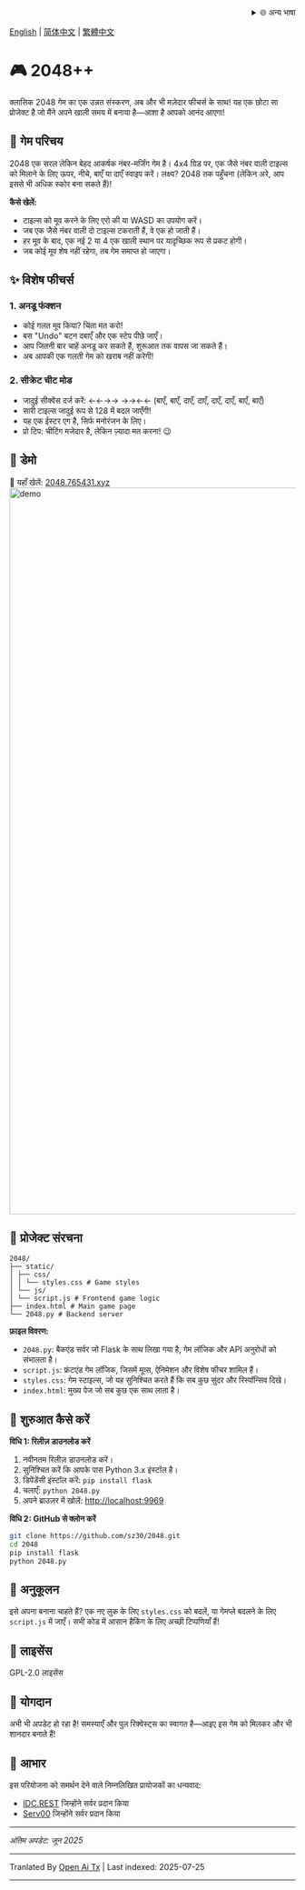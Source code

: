 <div align="right">
  <details>
    <summary >🌐 अन्य भाषा</summary>
    <div>
      <div align="center">
        <a href="https://openaitx.github.io/view.html?user=sz30&project=2048-magic&lang=ja">日本語</a>
        | <a href="https://openaitx.github.io/view.html?user=sz30&project=2048-magic&lang=ko">한국어</a>
        | <a href="https://openaitx.github.io/view.html?user=sz30&project=2048-magic&lang=hi">हिन्दी</a>
        | <a href="https://openaitx.github.io/view.html?user=sz30&project=2048-magic&lang=th">ไทย</a>
        | <a href="https://openaitx.github.io/view.html?user=sz30&project=2048-magic&lang=fr">Français</a>
        | <a href="https://openaitx.github.io/view.html?user=sz30&project=2048-magic&lang=de">Deutsch</a>
        | <a href="https://openaitx.github.io/view.html?user=sz30&project=2048-magic&lang=es">Español</a>
        | <a href="https://openaitx.github.io/view.html?user=sz30&project=2048-magic&lang=it">Itapano</a>
        | <a href="https://openaitx.github.io/view.html?user=sz30&project=2048-magic&lang=ru">Русский</a>
        | <a href="https://openaitx.github.io/view.html?user=sz30&project=2048-magic&lang=pt">Português</a>
        | <a href="https://openaitx.github.io/view.html?user=sz30&project=2048-magic&lang=nl">Nederlands</a>
        | <a href="https://openaitx.github.io/view.html?user=sz30&project=2048-magic&lang=pl">Polski</a>
        | <a href="https://openaitx.github.io/view.html?user=sz30&project=2048-magic&lang=ar">العربية</a>
        | <a href="https://openaitx.github.io/view.html?user=sz30&project=2048-magic&lang=fa">فارسی</a>
        | <a href="https://openaitx.github.io/view.html?user=sz30&project=2048-magic&lang=tr">Türkçe</a>
        | <a href="https://openaitx.github.io/view.html?user=sz30&project=2048-magic&lang=vi">Tiếng Việt</a>
        | <a href="https://openaitx.github.io/view.html?user=sz30&project=2048-magic&lang=id">Bahasa Indonesia</a>
      </div>
    </div>
  </details>
</div>


[English](https://raw.githubusercontent.com/sz30/2048--/main/README.md) | [简体中文](https://raw.githubusercontent.com/sz30/2048--/main/README.zh-CN.md) | [繁體中文](https://raw.githubusercontent.com/sz30/2048--/main/README.zh-TW.md)

# 🎮 2048++

क्लासिक 2048 गेम का एक उन्नत संस्करण, अब और भी मज़ेदार फीचर्स के साथ! यह एक छोटा सा प्रोजेक्ट है जो मैंने अपने खाली समय में बनाया है—आशा है आपको आनंद आएगा!

## 🎯 गेम परिचय

2048 एक सरल लेकिन बेहद आकर्षक नंबर-मर्जिंग गेम है। 4x4 ग्रिड पर, एक जैसे नंबर वाली टाइल्स को मिलाने के लिए ऊपर, नीचे, बाएँ या दाएँ स्वाइप करें। लक्ष्य? 2048 तक पहुँचना (लेकिन अरे, आप इससे भी अधिक स्कोर बना सकते हैं)!

**कैसे खेलें:**
- टाइल्स को मूव करने के लिए एरो की या WASD का उपयोग करें।
- जब एक जैसे नंबर वाली दो टाइल्स टकराती हैं, वे एक हो जाती हैं।
- हर मूव के बाद, एक नई 2 या 4 एक खाली स्थान पर यादृच्छिक रूप से प्रकट होगी।
- जब कोई मूव शेष नहीं रहेगा, तब गेम समाप्त हो जाएगा।

## ✨ विशेष फीचर्स

### 1. अनडू फंक्शन
- कोई गलत मूव किया? चिंता मत करो!
- बस "Undo" बटन दबाएँ और एक स्टेप पीछे जाएँ।
- आप जितनी बार चाहें अनडू कर सकते हैं, शुरूआत तक वापस जा सकते हैं।
- अब आपकी एक गलती गेम को खराब नहीं करेगी!

### 2. सीक्रेट चीट मोड
- जादुई सीक्वेंस दर्ज करें: ←←→→ →→←← (बाएँ, बाएँ, दाएँ, दाएँ,  दाएँ, दाएँ, बाएँ, बाएँ)
- सारी टाइल्स जादुई रूप से 128 में बदल जाएँगी!
- यह एक ईस्टर एग है, सिर्फ मनोरंजन के लिए।
- प्रो टिप: चीटिंग मजेदार है, लेकिन ज़्यादा मत करना! 😉

## 🎯 डेमो

🎯 यहाँ खेलें: [2048.765431.xyz](https://2048.765431.xyz/)
<img width="1279" alt="demo" src="https://github.com/user-attachments/assets/0df2c956-b6d9-4371-a916-f6ac3ae642be" />



## 📁 प्रोजेक्ट संरचना
```
2048/
├── static/
│ ├── css/
│ │ └── styles.css # Game styles
│ └── js/
│ └── script.js # Frontend game logic
├── index.html # Main game page
└── 2048.py # Backend server
```
**फ़ाइल विवरण:**
- `2048.py`: बैकएंड सर्वर जो Flask के साथ लिखा गया है, गेम लॉजिक और API अनुरोधों को संभालता है।
- `script.js`: फ्रंटएंड गेम लॉजिक, जिसमें मूव्स, ऐनिमेशन और विशेष फीचर शामिल हैं।
- `styles.css`: गेम स्टाइल्स, जो यह सुनिश्चित करते हैं कि सब कुछ सुंदर और रिस्पॉन्सिव दिखे।
- `index.html`: मुख्य पेज जो सब कुछ एक साथ लाता है।

## 🚀 शुरुआत कैसे करें

**विधि 1: रिलीज़ डाउनलोड करें**
1. नवीनतम रिलीज़ डाउनलोड करें।
2. सुनिश्चित करें कि आपके पास Python 3.x इंस्टॉल है।
3. डिपेंडेंसी इंस्टॉल करें: `pip install flask`
4. चलाएँ: `python 2048.py`
5. अपने ब्राउज़र में खोलें: [http://localhost:9969](http://localhost:9969)

**विधि 2: GitHub से क्लोन करें**
```bash
git clone https://github.com/sz30/2048.git
cd 2048
pip install flask
python 2048.py
```
## 🎨 अनुकूलन

इसे अपना बनाना चाहते हैं? एक नए लुक के लिए `styles.css` को बदलें, या गेमप्ले बदलने के लिए `script.js` में जाएँ। सभी कोड में आसान हैकिंग के लिए अच्छी टिप्पणियाँ हैं!

## 📝 लाइसेंस

GPL-2.0 लाइसेंस

## 🤝 योगदान

अभी भी अपडेट हो रहा है! समस्याएँ और पुल रिक्वेस्ट्स का स्वागत है—आइए इस गेम को मिलकर और भी शानदार बनाते हैं!


## 🙏 आभार

इस परियोजना को समर्थन देने वाले निम्नलिखित प्रायोजकों का धन्यवाद:
- [IDC.REST](https://idc.rest/) जिन्होंने सर्वर प्रदान किया
- [Serv00](https://www.serv00.com/) जिन्होंने सर्वर प्रदान किया

---
_अंतिम अपडेट: जून 2025_



---

Tranlated By [Open Ai Tx](https://github.com/OpenAiTx/OpenAiTx) | Last indexed: 2025-07-25

---